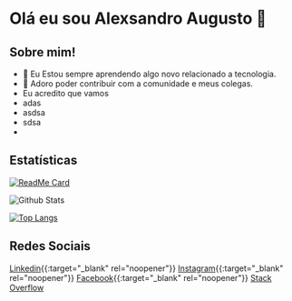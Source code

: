 # Olá eu sou Alexsandro Augusto  👋

## Sobre mim!

-  🚀 Eu Estou sempre aprendendo algo novo relacionado a tecnologia.
-  🌱 Adoro poder contribuir com a comunidade e meus colegas. 
-   Eu acredito que vamos 
- adas
- asdsa
- sdsa
- 

## Estatísticas

[![ReadMe Card](https://github-readme-stats.vercel.app/api/pin/?username=alexaugusto23&repo=github-readme-stats)](https://github.com/alexaugusto23/github-readme-stats)

![Github Stats](https://github-readme-stats.vercel.app/api?username=alexaugusto23&show_icons=true&theme=vue)

[![Top Langs](https://github-readme-stats.vercel.app/api/top-langs/?username=alexaugusto23)](https://github.com/alexaugusto23/github-readme-stats)

## Redes Sociais
[Linkedin](https://www.linkedin.com/in/alexsandroaugusto/){{:target="_blank" rel="noopener"}} 
[Instagram](https://www.instagram.com/alexsandroaugustoignacio/){{:target="_blank" rel="noopener"}} 
[Facebook](https://www.facebook.com/alexsandroaugusto.ignacio){{:target="_blank" rel="noopener"}} 
[Stack Overflow]()


<!--
**alexaugusto23/alexaugusto23** is a ✨ _special_ ✨ repository because its `README.md` (this file) appears on your GitHub profile.

Here are some ideas to get you started:

- 🔭 I’m currently working on ...
...
- 👯 I’m looking to collaborate on ...
- 🤔 I’m looking for help with ...
- 💬 Ask me about ...
- 📫 How to reach me: ...
- 😄 Pronouns: ...
- ⚡ Fun fact: ...
-->

